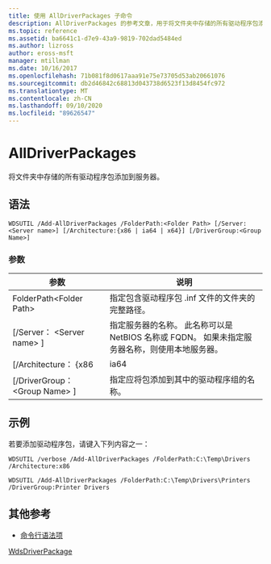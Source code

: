 ```yaml
---
title: 使用 AllDriverPackages 子命令
description: AllDriverPackages 的参考文章，用于将文件夹中存储的所有驱动程序包添加到服务器。
ms.topic: reference
ms.assetid: ba6641c1-d7e9-43a9-9819-702dad5484ed
ms.author: lizross
author: eross-msft
manager: mtillman
ms.date: 10/16/2017
ms.openlocfilehash: 71b081f8d0617aaa91e75e73705d53ab20661076
ms.sourcegitcommit: db2d46842c68813d043738d6523f13d8454fc972
ms.translationtype: MT
ms.contentlocale: zh-CN
ms.lasthandoff: 09/10/2020
ms.locfileid: "89626547"
---
```

# <a name="add-alldriverpackages"></a>AllDriverPackages

将文件夹中存储的所有驱动程序包添加到服务器。

## <a name="syntax"></a>语法

```
WDSUTIL /Add-AllDriverPackages /FolderPath:<Folder Path> [/Server:<Server name>] [/Architecture:{x86 | ia64 | x64}] [/DriverGroup:<Group Name>]
```

### <a name="parameters"></a>参数

|          参数           |                                                              说明                                                              |
|------------------------------|---------------------------------------------------------------------------------------------------------------------------------------|
|  FolderPath\<Folder Path>  |                      指定包含驱动程序包 .inf 文件的文件夹的完整路径。                      |
|   [/Server： \<Server name> ]   | 指定服务器的名称。 此名称可以是 NetBIOS 名称或 FQDN。 如果未指定服务器名称，则使用本地服务器。 |
|     [/Architecture： {x86      |                                                                 ia64                                                                  |
| [/DriverGroup： \<Group Name> ] |                             指定应将包添加到其中的驱动程序组的名称。                             |

## <a name="examples"></a>示例

若要添加驱动程序包，请键入下列内容之一：
```
WDSUTIL /verbose /Add-AllDriverPackages /FolderPath:C:\Temp\Drivers /Architecture:x86
```
```
WDSUTIL /Add-AllDriverPackages /FolderPath:C:\Temp\Drivers\Printers /DriverGroup:Printer Drivers
```

## <a name="additional-references"></a>其他参考

- [命令行语法项](command-line-syntax-key.md)

[WdsDriverPackage](/previous-versions/windows/powershell-scripting/dn283440(v=wps.630))
